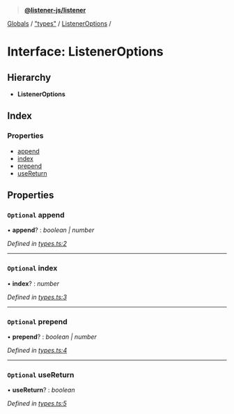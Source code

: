 > **[@listener-js/listener](../README.md)**

[Globals](../globals.md) / ["types"](../modules/_types_.md) / [ListenerOptions](_types_.listeneroptions.md) /

# Interface: ListenerOptions

## Hierarchy

* **ListenerOptions**

## Index

### Properties

* [append](_types_.listeneroptions.md#optional-append)
* [index](_types_.listeneroptions.md#optional-index)
* [prepend](_types_.listeneroptions.md#optional-prepend)
* [useReturn](_types_.listeneroptions.md#optional-usereturn)

## Properties

### `Optional` append

• **append**? : *boolean | number*

*Defined in [types.ts:2](https://github.com/listener-js/listener/blob/34983e2/src/types.ts#L2)*

___

### `Optional` index

• **index**? : *number*

*Defined in [types.ts:3](https://github.com/listener-js/listener/blob/34983e2/src/types.ts#L3)*

___

### `Optional` prepend

• **prepend**? : *boolean | number*

*Defined in [types.ts:4](https://github.com/listener-js/listener/blob/34983e2/src/types.ts#L4)*

___

### `Optional` useReturn

• **useReturn**? : *boolean*

*Defined in [types.ts:5](https://github.com/listener-js/listener/blob/34983e2/src/types.ts#L5)*